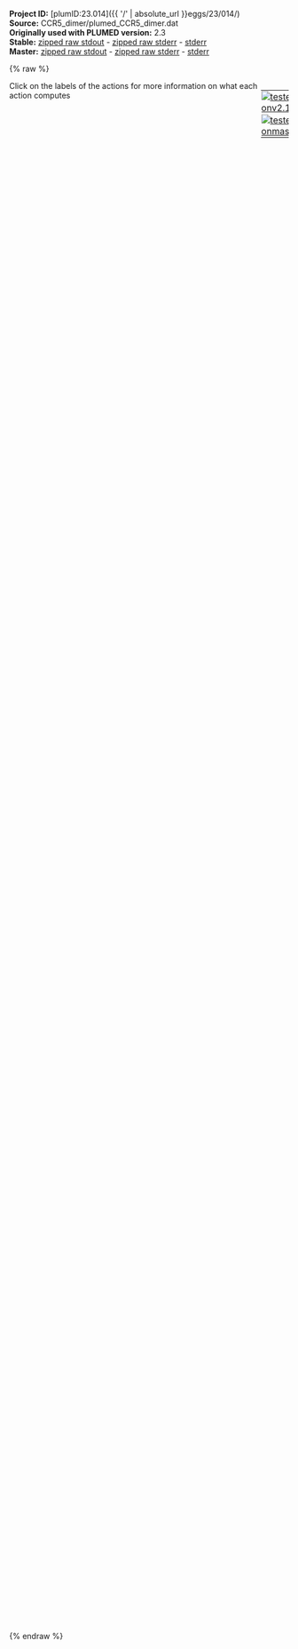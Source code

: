 **Project ID:** [plumID:23.014]({{ '/' | absolute_url }}eggs/23/014/)  
**Source:** CCR5_dimer/plumed_CCR5_dimer.dat  
**Originally used with PLUMED version:** 2.3  
**Stable:** [zipped raw stdout](plumed_CCR5_dimer.dat.plumed.stdout.txt.zip) - [zipped raw stderr](plumed_CCR5_dimer.dat.plumed.stderr.txt.zip) - [stderr](plumed_CCR5_dimer.dat.plumed.stderr)  
**Master:** [zipped raw stdout](plumed_CCR5_dimer.dat.plumed_master.stdout.txt.zip) - [zipped raw stderr](plumed_CCR5_dimer.dat.plumed_master.stderr.txt.zip) - [stderr](plumed_CCR5_dimer.dat.plumed_master.stderr)  

{% raw %}
<div style="width: 100%; float:left">
<div style="width: 90%; float:left" id="value_details_data/CCR5_dimer/plumed_CCR5_dimer.dat"> Click on the labels of the actions for more information on what each action computes </div>
<div style="width: 10%; float:left"><table><tr><td style="padding:1px"><a href="plumed_CCR5_dimer.dat.plumed.stderr"><img src="https://img.shields.io/badge/v2.10-passing-green.svg" alt="tested onv2.10" /></a></td></tr><tr><td style="padding:1px"><a href="plumed_CCR5_dimer.dat.plumed_master.stderr"><img src="https://img.shields.io/badge/master-passing-green.svg" alt="tested onmaster" /></a></td></tr></table></div></div>
<pre style="width=97%;">
<span class="plumedtooltip" style="color:green">WHOLEMOLECULES<span class="right">This action is used to rebuild molecules that can become split by the periodic boundary conditions. <a href="https://www.plumed.org/doc-master/user-doc/html/_w_h_o_l_e_m_o_l_e_c_u_l_e_s.html" style="color:green">More details</a><i></i></span></span> <span class="plumedtooltip">STRIDE<span class="right"> the frequency with which molecules are reassembled<i></i></span></span>=1 <span class="plumedtooltip">ENTITY0<span class="right">the atoms that make up a molecule that you wish to align<i></i></span></span>=93,169,170,257,259,260,264,268,355,446,557,559,563,653,662,616,30,154,199,333,418,618 <span class="plumedtooltip">ENTITY1<span class="right">the atoms that make up a molecule that you wish to align<i></i></span></span>=790,866,867,954,956,957,961,965,1052,1143,1254,1256,1260,1350,1359,769,812,943,992,1162,1210,993

<span style="display:none;" id="data/CCR5_dimer/plumed_CCR5_dimer.dat">The WHOLEMOLECULES action with label <b></b> calculates something</span><b name="data/CCR5_dimer/plumed_CCR5_dimer.datcomA" onclick='showPath("data/CCR5_dimer/plumed_CCR5_dimer.dat","data/CCR5_dimer/plumed_CCR5_dimer.datcomA","data/CCR5_dimer/plumed_CCR5_dimer.datcomA","violet")'>comA</b><span style="display:none;" id="data/CCR5_dimer/plumed_CCR5_dimer.datcomA">The COM action with label <b>comA</b> calculates the following quantities:<table  align="center" frame="void" width="95%" cellpadding="5%"><tr><td width="5%"><b> Quantity </b>  </td><td width="5%"><b> Type </b>  </td><td><b> Description </b> </td></tr><tr><td width="5%">comA</td><td width="5%"><font color="violet">atoms</font></td><td>virtual atom calculated by COM action</td></tr></table></span>: <span class="plumedtooltip" style="color:green">COM<span class="right">Calculate the center of mass for a group of atoms. <a href="https://www.plumed.org/doc-master/user-doc/html/_c_o_m.html" style="color:green">More details</a><i></i></span></span> <span class="plumedtooltip">ATOMS<span class="right">the list of atoms which are involved the virtual atom's definition<i></i></span></span>=616,618
<b name="data/CCR5_dimer/plumed_CCR5_dimer.datcomB" onclick='showPath("data/CCR5_dimer/plumed_CCR5_dimer.dat","data/CCR5_dimer/plumed_CCR5_dimer.datcomB","data/CCR5_dimer/plumed_CCR5_dimer.datcomB","violet")'>comB</b><span style="display:none;" id="data/CCR5_dimer/plumed_CCR5_dimer.datcomB">The COM action with label <b>comB</b> calculates the following quantities:<table  align="center" frame="void" width="95%" cellpadding="5%"><tr><td width="5%"><b> Quantity </b>  </td><td width="5%"><b> Type </b>  </td><td><b> Description </b> </td></tr><tr><td width="5%">comB</td><td width="5%"><font color="violet">atoms</font></td><td>virtual atom calculated by COM action</td></tr></table></span>: <span class="plumedtooltip" style="color:green">COM<span class="right">Calculate the center of mass for a group of atoms. <a href="https://www.plumed.org/doc-master/user-doc/html/_c_o_m.html" style="color:green">More details</a><i></i></span></span> <span class="plumedtooltip">ATOMS<span class="right">the list of atoms which are involved the virtual atom's definition<i></i></span></span>=30,154,199,333,418,563,618
<b name="data/CCR5_dimer/plumed_CCR5_dimer.datcomC" onclick='showPath("data/CCR5_dimer/plumed_CCR5_dimer.dat","data/CCR5_dimer/plumed_CCR5_dimer.datcomC","data/CCR5_dimer/plumed_CCR5_dimer.datcomC","violet")'>comC</b><span style="display:none;" id="data/CCR5_dimer/plumed_CCR5_dimer.datcomC">The COM action with label <b>comC</b> calculates the following quantities:<table  align="center" frame="void" width="95%" cellpadding="5%"><tr><td width="5%"><b> Quantity </b>  </td><td width="5%"><b> Type </b>  </td><td><b> Description </b> </td></tr><tr><td width="5%">comC</td><td width="5%"><font color="violet">atoms</font></td><td>virtual atom calculated by COM action</td></tr></table></span>: <span class="plumedtooltip" style="color:green">COM<span class="right">Calculate the center of mass for a group of atoms. <a href="https://www.plumed.org/doc-master/user-doc/html/_c_o_m.html" style="color:green">More details</a><i></i></span></span> <span class="plumedtooltip">ATOMS<span class="right">the list of atoms which are involved the virtual atom's definition<i></i></span></span>=769,812,943,992,1162,1210,1350
<b name="data/CCR5_dimer/plumed_CCR5_dimer.datcomD" onclick='showPath("data/CCR5_dimer/plumed_CCR5_dimer.dat","data/CCR5_dimer/plumed_CCR5_dimer.datcomD","data/CCR5_dimer/plumed_CCR5_dimer.datcomD","violet")'>comD</b><span style="display:none;" id="data/CCR5_dimer/plumed_CCR5_dimer.datcomD">The COM action with label <b>comD</b> calculates the following quantities:<table  align="center" frame="void" width="95%" cellpadding="5%"><tr><td width="5%"><b> Quantity </b>  </td><td width="5%"><b> Type </b>  </td><td><b> Description </b> </td></tr><tr><td width="5%">comD</td><td width="5%"><font color="violet">atoms</font></td><td>virtual atom calculated by COM action</td></tr></table></span>: <span class="plumedtooltip" style="color:green">COM<span class="right">Calculate the center of mass for a group of atoms. <a href="https://www.plumed.org/doc-master/user-doc/html/_c_o_m.html" style="color:green">More details</a><i></i></span></span> <span class="plumedtooltip">ATOMS<span class="right">the list of atoms which are involved the virtual atom's definition<i></i></span></span>=992,993
<b name="data/CCR5_dimer/plumed_CCR5_dimer.datcom1" onclick='showPath("data/CCR5_dimer/plumed_CCR5_dimer.dat","data/CCR5_dimer/plumed_CCR5_dimer.datcom1","data/CCR5_dimer/plumed_CCR5_dimer.datcom1","violet")'>com1</b><span style="display:none;" id="data/CCR5_dimer/plumed_CCR5_dimer.datcom1">The COM action with label <b>com1</b> calculates the following quantities:<table  align="center" frame="void" width="95%" cellpadding="5%"><tr><td width="5%"><b> Quantity </b>  </td><td width="5%"><b> Type </b>  </td><td><b> Description </b> </td></tr><tr><td width="5%">com1</td><td width="5%"><font color="violet">atoms</font></td><td>virtual atom calculated by COM action</td></tr></table></span>: <span class="plumedtooltip" style="color:green">COM<span class="right">Calculate the center of mass for a group of atoms. <a href="https://www.plumed.org/doc-master/user-doc/html/_c_o_m.html" style="color:green">More details</a><i></i></span></span> <span class="plumedtooltip">ATOMS<span class="right">the list of atoms which are involved the virtual atom's definition<i></i></span></span>=93,169,170,257,259,260,264,268,355,446,557,559,563,653,662
<b name="data/CCR5_dimer/plumed_CCR5_dimer.datcom2" onclick='showPath("data/CCR5_dimer/plumed_CCR5_dimer.dat","data/CCR5_dimer/plumed_CCR5_dimer.datcom2","data/CCR5_dimer/plumed_CCR5_dimer.datcom2","violet")'>com2</b><span style="display:none;" id="data/CCR5_dimer/plumed_CCR5_dimer.datcom2">The COM action with label <b>com2</b> calculates the following quantities:<table  align="center" frame="void" width="95%" cellpadding="5%"><tr><td width="5%"><b> Quantity </b>  </td><td width="5%"><b> Type </b>  </td><td><b> Description </b> </td></tr><tr><td width="5%">com2</td><td width="5%"><font color="violet">atoms</font></td><td>virtual atom calculated by COM action</td></tr></table></span>: <span class="plumedtooltip" style="color:green">COM<span class="right">Calculate the center of mass for a group of atoms. <a href="https://www.plumed.org/doc-master/user-doc/html/_c_o_m.html" style="color:green">More details</a><i></i></span></span> <span class="plumedtooltip">ATOMS<span class="right">the list of atoms which are involved the virtual atom's definition<i></i></span></span>=790,866,867,954,956,957,961,965,1052,1143,1254,1256,1260,1350,1359
<b name="data/CCR5_dimer/plumed_CCR5_dimer.datd" onclick='showPath("data/CCR5_dimer/plumed_CCR5_dimer.dat","data/CCR5_dimer/plumed_CCR5_dimer.datd","data/CCR5_dimer/plumed_CCR5_dimer.datd","black")'>d</b><span style="display:none;" id="data/CCR5_dimer/plumed_CCR5_dimer.datd">The DISTANCE action with label <b>d</b> calculates the following quantities:<table  align="center" frame="void" width="95%" cellpadding="5%"><tr><td width="5%"><b> Quantity </b>  </td><td width="5%"><b> Type </b>  </td><td><b> Description </b> </td></tr><tr><td width="5%">d.x</td><td width="5%"><font color="black">scalar</font></td><td>the x-component of the vector connecting the two atoms</td></tr><tr><td width="5%">d.y</td><td width="5%"><font color="black">scalar</font></td><td>the y-component of the vector connecting the two atoms</td></tr><tr><td width="5%">d.z</td><td width="5%"><font color="black">scalar</font></td><td>the z-component of the vector connecting the two atoms</td></tr></table></span>: <span class="plumedtooltip" style="color:green">DISTANCE<span class="right">Calculate the distance between a pair of atoms. <a href="https://www.plumed.org/doc-master/user-doc/html/_d_i_s_t_a_n_c_e.html" style="color:green">More details</a><i></i></span></span> <span class="plumedtooltip">ATOMS<span class="right">the pair of atom that we are calculating the distance between<i></i></span></span>=<b name="data/CCR5_dimer/plumed_CCR5_dimer.datcom1">com1</b>,<b name="data/CCR5_dimer/plumed_CCR5_dimer.datcom2">com2</b> <span class="plumedtooltip">COMPONENTS<span class="right"> calculate the x, y and z components of the distance separately and store them as label<i></i></span></span>
<b name="data/CCR5_dimer/plumed_CCR5_dimer.datdd" onclick='showPath("data/CCR5_dimer/plumed_CCR5_dimer.dat","data/CCR5_dimer/plumed_CCR5_dimer.datdd","data/CCR5_dimer/plumed_CCR5_dimer.datdd","black")'>dd</b><span style="display:none;" id="data/CCR5_dimer/plumed_CCR5_dimer.datdd">The COMBINE action with label <b>dd</b> calculates the following quantities:<table  align="center" frame="void" width="95%" cellpadding="5%"><tr><td width="5%"><b> Quantity </b>  </td><td width="5%"><b> Type </b>  </td><td><b> Description </b> </td></tr><tr><td width="5%">dd</td><td width="5%"><font color="black">scalar</font></td><td>a linear compbination</td></tr></table></span>: <span class="plumedtooltip" style="color:green">COMBINE<span class="right">Calculate a polynomial combination of a set of other variables. <a href="https://www.plumed.org/doc-master/user-doc/html/_c_o_m_b_i_n_e.html" style="color:green">More details</a><i></i></span></span> <span class="plumedtooltip">ARG<span class="right">the values input to this function<i></i></span></span>=<b name="data/CCR5_dimer/plumed_CCR5_dimer.datd">d.x</b>,<b name="data/CCR5_dimer/plumed_CCR5_dimer.datd">d.y</b> <span class="plumedtooltip">POWERS<span class="right"> the powers to which you are raising each of the arguments in your function<i></i></span></span>=2,2 <span class="plumedtooltip">PERIODIC<span class="right">if the output of your function is periodic then you should specify the periodicity of the function<i></i></span></span>=NO
<b name="data/CCR5_dimer/plumed_CCR5_dimer.datd2" onclick='showPath("data/CCR5_dimer/plumed_CCR5_dimer.dat","data/CCR5_dimer/plumed_CCR5_dimer.datd2","data/CCR5_dimer/plumed_CCR5_dimer.datd2","black")'>d2</b><span style="display:none;" id="data/CCR5_dimer/plumed_CCR5_dimer.datd2">The COMBINE action with label <b>d2</b> calculates the following quantities:<table  align="center" frame="void" width="95%" cellpadding="5%"><tr><td width="5%"><b> Quantity </b>  </td><td width="5%"><b> Type </b>  </td><td><b> Description </b> </td></tr><tr><td width="5%">d2</td><td width="5%"><font color="black">scalar</font></td><td>a linear compbination</td></tr></table></span>: <span class="plumedtooltip" style="color:green">COMBINE<span class="right">Calculate a polynomial combination of a set of other variables. <a href="https://www.plumed.org/doc-master/user-doc/html/_c_o_m_b_i_n_e.html" style="color:green">More details</a><i></i></span></span> <span class="plumedtooltip">ARG<span class="right">the values input to this function<i></i></span></span>=<b name="data/CCR5_dimer/plumed_CCR5_dimer.datdd">dd</b> <span class="plumedtooltip">POWERS<span class="right"> the powers to which you are raising each of the arguments in your function<i></i></span></span>=0.5 <span class="plumedtooltip">PERIODIC<span class="right">if the output of your function is periodic then you should specify the periodicity of the function<i></i></span></span>=NO
<b name="data/CCR5_dimer/plumed_CCR5_dimer.dattorsion" onclick='showPath("data/CCR5_dimer/plumed_CCR5_dimer.dat","data/CCR5_dimer/plumed_CCR5_dimer.dattorsion","data/CCR5_dimer/plumed_CCR5_dimer.dattorsion","black")'>torsion</b><span style="display:none;" id="data/CCR5_dimer/plumed_CCR5_dimer.dattorsion">The TORSION action with label <b>torsion</b> calculates the following quantities:<table  align="center" frame="void" width="95%" cellpadding="5%"><tr><td width="5%"><b> Quantity </b>  </td><td width="5%"><b> Type </b>  </td><td><b> Description </b> </td></tr><tr><td width="5%">torsion</td><td width="5%"><font color="black">scalar</font></td><td>the TORSION involving these atoms</td></tr></table></span>: <span class="plumedtooltip" style="color:green">TORSION<span class="right">Calculate a torsional angle. <a href="https://www.plumed.org/doc-master/user-doc/html/_t_o_r_s_i_o_n.html" style="color:green">More details</a><i></i></span></span> <span class="plumedtooltip">ATOMS<span class="right">the four atoms involved in the torsional angle<i></i></span></span>=<b name="data/CCR5_dimer/plumed_CCR5_dimer.datcomA">comA</b>,<b name="data/CCR5_dimer/plumed_CCR5_dimer.datcomB">comB</b>,<b name="data/CCR5_dimer/plumed_CCR5_dimer.datcomC">comC</b>,<b name="data/CCR5_dimer/plumed_CCR5_dimer.datcomD">comD</b>

<span id="data/CCR5_dimer/plumed_CCR5_dimer.datdefm_short"><b name="data/CCR5_dimer/plumed_CCR5_dimer.datm" onclick='showPath("data/CCR5_dimer/plumed_CCR5_dimer.dat","data/CCR5_dimer/plumed_CCR5_dimer.datm","data/CCR5_dimer/plumed_CCR5_dimer.datm","black")'>m</b><span style="display:none;" id="data/CCR5_dimer/plumed_CCR5_dimer.datm">The METAD action with label <b>m</b> calculates the following quantities:<table  align="center" frame="void" width="95%" cellpadding="5%"><tr><td width="5%"><b> Quantity </b>  </td><td width="5%"><b> Type </b>  </td><td><b> Description </b> </td></tr><tr><td width="5%">m.bias</td><td width="5%"><font color="black">scalar</font></td><td>the instantaneous value of the bias potential</td></tr></table></span>: <span class="plumedtooltip" style="color:green">METAD<span class="right">Used to performed metadynamics on one or more collective variables. This action has <a class="toggler" href='javascript:;' onclick='toggleDisplay("data/CCR5_dimer/plumed_CCR5_dimer.datdefm");'>hidden defaults</a>. <a href="https://www.plumed.org/doc-master/user-doc/html/_m_e_t_a_d.html">More details</a><i></i></span></span> <span class="plumedtooltip">ARG<span class="right">the labels of the scalars on which the bias will act<i></i></span></span>=<b name="data/CCR5_dimer/plumed_CCR5_dimer.datd2">d2</b>,<b name="data/CCR5_dimer/plumed_CCR5_dimer.dattorsion">torsion</b> <span class="plumedtooltip">SIGMA<span class="right">the widths of the Gaussian hills<i></i></span></span>=0.04,0.06 <span class="plumedtooltip">HEIGHT<span class="right">the heights of the Gaussian hills<i></i></span></span>=0.5 <span class="plumedtooltip">PACE<span class="right">the frequency for hill addition<i></i></span></span>=5000 <span class="plumedtooltip">BIASFACTOR<span class="right">use well tempered metadynamics and use this bias factor<i></i></span></span>=20 <span class="plumedtooltip">TEMP<span class="right">the system temperature - this is only needed if you are doing well-tempered metadynamics<i></i></span></span>=300 <span class="plumedtooltip">GRID_MIN<span class="right">the lower bounds for the grid<i></i></span></span>=1.3,-pi <span class="plumedtooltip">GRID_MAX<span class="right">the upper bounds for the grid<i></i></span></span>=8.5,pi <span class="plumedtooltip">GRID_WFILE<span class="right">the file on which to write the grid<i></i></span></span>=GRID_W.dat <span class="plumedtooltip">GRID_WSTRIDE<span class="right">write the grid to a file every N steps<i></i></span></span>=1000000 <span class="plumedtooltip">WALKERS_MPI<span class="right"> Switch on MPI version of multiple walkers - not compatible with WALKERS_* options other than WALKERS_DIR<i></i></span></span>
</span><span id="data/CCR5_dimer/plumed_CCR5_dimer.datdefm_long" style="display:none;"><b name="data/CCR5_dimer/plumed_CCR5_dimer.datm" onclick='showPath("data/CCR5_dimer/plumed_CCR5_dimer.dat","data/CCR5_dimer/plumed_CCR5_dimer.datm","data/CCR5_dimer/plumed_CCR5_dimer.datm","black")'>m</b>: <span class="plumedtooltip" style="color:green">METAD<span class="right">Used to performed metadynamics on one or more collective variables. This action uses the <a class="toggler" href='javascript:;' onclick='toggleDisplay("data/CCR5_dimer/plumed_CCR5_dimer.datdefm");'>defaults shown here</a>. <a href="https://www.plumed.org/doc-master/user-doc/html/_m_e_t_a_d.html">More details</a><i></i></span></span> <span class="plumedtooltip">ARG<span class="right">the labels of the scalars on which the bias will act<i></i></span></span>=<b name="data/CCR5_dimer/plumed_CCR5_dimer.datd2">d2</b>,<b name="data/CCR5_dimer/plumed_CCR5_dimer.dattorsion">torsion</b> <span class="plumedtooltip">SIGMA<span class="right">the widths of the Gaussian hills<i></i></span></span>=0.04,0.06 <span class="plumedtooltip">HEIGHT<span class="right">the heights of the Gaussian hills<i></i></span></span>=0.5 <span class="plumedtooltip">PACE<span class="right">the frequency for hill addition<i></i></span></span>=5000 <span class="plumedtooltip">BIASFACTOR<span class="right">use well tempered metadynamics and use this bias factor<i></i></span></span>=20 <span class="plumedtooltip">TEMP<span class="right">the system temperature - this is only needed if you are doing well-tempered metadynamics<i></i></span></span>=300 <span class="plumedtooltip">GRID_MIN<span class="right">the lower bounds for the grid<i></i></span></span>=1.3,-pi <span class="plumedtooltip">GRID_MAX<span class="right">the upper bounds for the grid<i></i></span></span>=8.5,pi <span class="plumedtooltip">GRID_WFILE<span class="right">the file on which to write the grid<i></i></span></span>=GRID_W.dat <span class="plumedtooltip">GRID_WSTRIDE<span class="right">write the grid to a file every N steps<i></i></span></span>=1000000 <span class="plumedtooltip">WALKERS_MPI<span class="right"> Switch on MPI version of multiple walkers - not compatible with WALKERS_* options other than WALKERS_DIR<i></i></span></span>  <span class="plumedtooltip">FILE<span class="right"> a file in which the list of added hills is stored<i></i></span></span>=HILLS
</span><br/><span class="plumedtooltip" style="color:green">UPPER_WALLS<span class="right">Defines a wall for the value of one or more collective variables, <a href="https://www.plumed.org/doc-master/user-doc/html/_u_p_p_e_r__w_a_l_l_s.html" style="color:green">More details</a><i></i></span></span> <span class="plumedtooltip">ARG<span class="right">the arguments on which the bias is acting<i></i></span></span>=<b name="data/CCR5_dimer/plumed_CCR5_dimer.datd2">d2</b> <span class="plumedtooltip">AT<span class="right">the positions of the wall<i></i></span></span>=8.0 <span class="plumedtooltip">KAPPA<span class="right">the force constant for the wall<i></i></span></span>=5000000.0 <span class="plumedtooltip">EXP<span class="right"> the powers for the walls<i></i></span></span>=2.0 <span class="plumedtooltip">OFFSET<span class="right"> the offset for the start of the wall<i></i></span></span>=0 <span class="plumedtooltip">LABEL<span class="right">a label for the action so that its output can be referenced in the input to other actions<i></i></span></span>=<b name="data/CCR5_dimer/plumed_CCR5_dimer.datuwalli" onclick='showPath("data/CCR5_dimer/plumed_CCR5_dimer.dat","data/CCR5_dimer/plumed_CCR5_dimer.datuwalli","data/CCR5_dimer/plumed_CCR5_dimer.datuwalli","black")'>uwalli</b><span style="display:none;" id="data/CCR5_dimer/plumed_CCR5_dimer.datuwalli">The UPPER_WALLS action with label <b>uwalli</b> calculates the following quantities:<table  align="center" frame="void" width="95%" cellpadding="5%"><tr><td width="5%"><b> Quantity </b>  </td><td width="5%"><b> Type </b>  </td><td><b> Description </b> </td></tr><tr><td width="5%">uwalli.bias</td><td width="5%"><font color="black">scalar</font></td><td>the instantaneous value of the bias potential</td></tr><tr><td width="5%">uwalli.force2</td><td width="5%"><font color="black">scalar</font></td><td>the instantaneous value of the squared force due to this bias potential</td></tr></table></span>
<br/><span class="plumedtooltip" style="color:green">PRINT<span class="right">Print quantities to a file. <a href="https://www.plumed.org/doc-master/user-doc/html/_p_r_i_n_t.html" style="color:green">More details</a><i></i></span></span> <span class="plumedtooltip">ARG<span class="right">the labels of the values that you would like to print to the file<i></i></span></span>=<b name="data/CCR5_dimer/plumed_CCR5_dimer.datd2">d2</b>,<b name="data/CCR5_dimer/plumed_CCR5_dimer.dattorsion">torsion</b> <span class="plumedtooltip">STRIDE<span class="right"> the frequency with which the quantities of interest should be output<i></i></span></span>=5000 <span class="plumedtooltip">FILE<span class="right">the name of the file on which to output these quantities<i></i></span></span>=COLVAR
<span class="plumedtooltip" style="color:green">FLUSH<span class="right">This command instructs plumed to flush all the open files with a user specified frequency. <a href="https://www.plumed.org/doc-master/user-doc/html/_f_l_u_s_h.html" style="color:green">More details</a><i></i></span></span> <span class="plumedtooltip">STRIDE<span class="right">the frequency with which all the open files should be flushed<i></i></span></span>=1000000
</pre>
{% endraw %}
